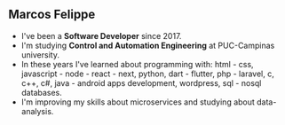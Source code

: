 <h2>Marcos Felippe</h2>

- I've been a <strong>Software Developer</strong> since 2017.
- I'm studying <strong>Control and Automation Engineering</strong> at PUC-Campinas university.
- In these years I've learned about programming with: html - css, javascript - node - react - next, python, dart - flutter, php - laravel, c, c++, c#, java - android apps development, wordpress, sql - nosql databases.
- I'm improving my skills about microservices and studying about data-analysis.

<!---
Marcos-Felippe/Marcos-Felippe is a ✨ special ✨ repository because its `README.md` (this file) appears on your GitHub profile.
You can click the Preview link to take a look at your changes.
--->
